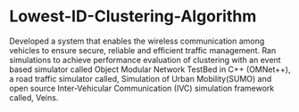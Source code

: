 # Lowest-ID-Clustering-Algorithm
Developed a system that enables the wireless communication among vehicles to ensure secure, reliable and efficient traffic management. Ran simulations to achieve performance evaluation of clustering with an event based simulator called Object Modular Network TestBed in C++ (OMNet++), a road traffic simulator called, Simulation of Urban Mobility(SUMO) and open source Inter-Vehicular Communication (IVC) simulation framework called, Veins.
